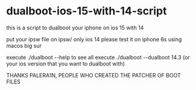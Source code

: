 # dualboot-ios-15-with-14-script
this is a script to dualboot your iphone on ios 15 with 14

put your ipsw file on ipsw/ only ios 14 please 
test it on iphone 6s using macos big sur

execute ./dualboot --help to see all 
execute ./dualboot --dualboot 14.3 (or your ios version that you want to dualboot with) 







THANKS PALERA1N, PEOPLE WHO CREATED THE PATCHER OF BOOT FILES

